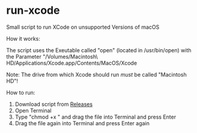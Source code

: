 # run-xcode
Small script to run XCode on unsupported Versions of macOS


How it works:

  The script uses the Exeutable called "open" (located in /usr/bin/open) with the Parameter "/Volumes/Macintosh\ HD/Applications/Xcode.app/Contents/MacOS/Xcode
  
 Note: 
  The drive from which Xcode should run *must* be called "Macintosh HD"!
  
 
 How to run:
  
  1. Download script from [Releases](https://github.com/nocontent06/run-xcode/releases)
  2. Open Terminal
  3. Type "chmod +x " and drag the file into Terminal and press Enter
  4. Drag the file again into Terminal and press Enter again
